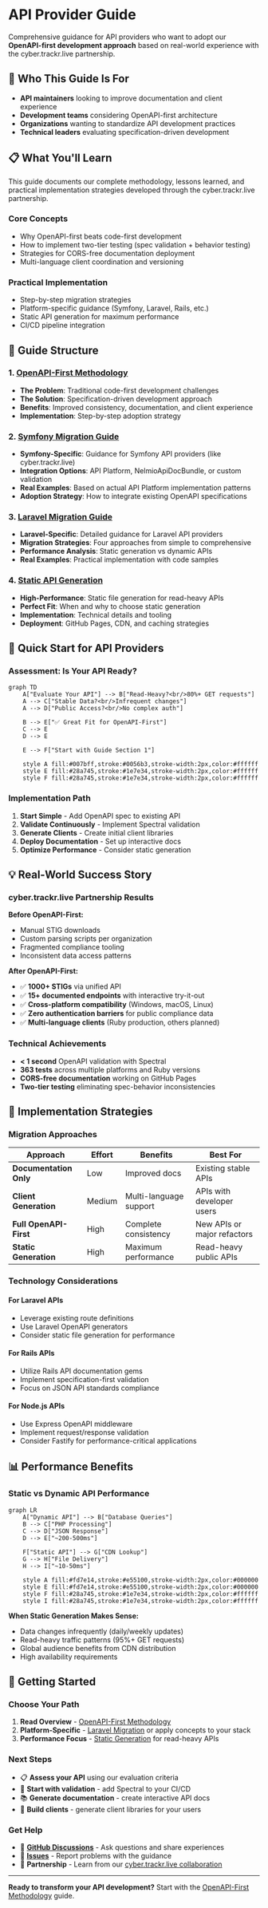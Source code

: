 # API Provider Guide

Comprehensive guidance for API providers who want to adopt our **OpenAPI-first development approach** based on real-world experience with the cyber.trackr.live partnership.

## 🎯 **Who This Guide Is For**

- **API maintainers** looking to improve documentation and client experience
- **Development teams** considering OpenAPI-first architecture
- **Organizations** wanting to standardize API development practices
- **Technical leaders** evaluating specification-driven development

## 📋 **What You'll Learn**

This guide documents our complete methodology, lessons learned, and practical implementation strategies developed through the cyber.trackr.live partnership.

### **Core Concepts**
- Why OpenAPI-first beats code-first development
- How to implement two-tier testing (spec validation + behavior testing)
- Strategies for CORS-free documentation deployment
- Multi-language client coordination and versioning

### **Practical Implementation**
- Step-by-step migration strategies
- Platform-specific guidance (Symfony, Laravel, Rails, etc.)
- Static API generation for maximum performance
- CI/CD pipeline integration

## 📖 **Guide Structure**

### **1. [OpenAPI-First Methodology](./openapi-first.md)**
- **The Problem**: Traditional code-first development challenges
- **The Solution**: Specification-driven development approach
- **Benefits**: Improved consistency, documentation, and client experience
- **Implementation**: Step-by-step adoption strategy

### **2. [Symfony Migration Guide](./symfony-migration.md)**
- **Symfony-Specific**: Guidance for Symfony API providers (like cyber.trackr.live)
- **Integration Options**: API Platform, NelmioApiDocBundle, or custom validation
- **Real Examples**: Based on actual API Platform implementation patterns
- **Adoption Strategy**: How to integrate existing OpenAPI specifications

### **3. [Laravel Migration Guide](./laravel-migration.md)**
- **Laravel-Specific**: Detailed guidance for Laravel API providers
- **Migration Strategies**: Four approaches from simple to comprehensive
- **Performance Analysis**: Static generation vs dynamic APIs
- **Real Examples**: Practical implementation with code samples

### **4. [Static API Generation](./static-generation.md)**
- **High-Performance**: Static file generation for read-heavy APIs
- **Perfect Fit**: When and why to choose static generation
- **Implementation**: Technical details and tooling
- **Deployment**: GitHub Pages, CDN, and caching strategies

## 🚀 **Quick Start for API Providers**

### **Assessment: Is Your API Ready?**

```mermaid
graph TD
    A["Evaluate Your API"] --> B["Read-Heavy?<br/>80%+ GET requests"]
    A --> C["Stable Data?<br/>Infrequent changes"]
    A --> D["Public Access?<br/>No complex auth"]
    
    B --> E["✅ Great Fit for OpenAPI-First"]
    C --> E
    D --> E
    
    E --> F["Start with Guide Section 1"]
    
    style A fill:#007bff,stroke:#0056b3,stroke-width:2px,color:#ffffff
    style E fill:#28a745,stroke:#1e7e34,stroke-width:2px,color:#ffffff
    style F fill:#28a745,stroke:#1e7e34,stroke-width:2px,color:#ffffff
```

### **Implementation Path**

1. **Start Simple** - Add OpenAPI spec to existing API
2. **Validate Continuously** - Implement Spectral validation
3. **Generate Clients** - Create initial client libraries
4. **Deploy Documentation** - Set up interactive docs
5. **Optimize Performance** - Consider static generation

## 💡 **Real-World Success Story**

### **cyber.trackr.live Partnership Results**

**Before OpenAPI-First:**
- Manual STIG downloads
- Custom parsing scripts per organization
- Fragmented compliance tooling
- Inconsistent data access patterns

**After OpenAPI-First:**
- ✅ **1000+ STIGs** via unified API
- ✅ **15+ documented endpoints** with interactive try-it-out
- ✅ **Cross-platform compatibility** (Windows, macOS, Linux)
- ✅ **Zero authentication barriers** for public compliance data
- ✅ **Multi-language clients** (Ruby production, others planned)

### **Technical Achievements**
- **< 1 second** OpenAPI validation with Spectral
- **363 tests** across multiple platforms and Ruby versions
- **CORS-free documentation** working on GitHub Pages
- **Two-tier testing** eliminating spec-behavior inconsistencies

## 🔧 **Implementation Strategies**

### **Migration Approaches**

| **Approach** | **Effort** | **Benefits** | **Best For** |
|--------------|------------|--------------|--------------|
| **Documentation Only** | Low | Improved docs | Existing stable APIs |
| **Client Generation** | Medium | Multi-language support | APIs with developer users |
| **Full OpenAPI-First** | High | Complete consistency | New APIs or major refactors |
| **Static Generation** | High | Maximum performance | Read-heavy public APIs |

### **Technology Considerations**

#### **For Laravel APIs**
- Leverage existing route definitions
- Use Laravel OpenAPI generators
- Consider static file generation for performance

#### **For Rails APIs**
- Utilize Rails API documentation gems
- Implement specification-first validation
- Focus on JSON API standards compliance

#### **For Node.js APIs**
- Use Express OpenAPI middleware
- Implement request/response validation
- Consider Fastify for performance-critical applications

## 📊 **Performance Benefits**

### **Static vs Dynamic API Performance**

```mermaid
graph LR
    A["Dynamic API"] --> B["Database Queries"]
    B --> C["PHP Processing"]
    C --> D["JSON Response"]
    D --> E["~200-500ms"]
    
    F["Static API"] --> G["CDN Lookup"]
    G --> H["File Delivery"]
    H --> I["~10-50ms"]
    
    style A fill:#fd7e14,stroke:#e55100,stroke-width:2px,color:#000000
    style E fill:#fd7e14,stroke:#e55100,stroke-width:2px,color:#000000
    style F fill:#28a745,stroke:#1e7e34,stroke-width:2px,color:#ffffff
    style I fill:#28a745,stroke:#1e7e34,stroke-width:2px,color:#ffffff
```

**When Static Generation Makes Sense:**
- Data changes infrequently (daily/weekly updates)
- Read-heavy traffic patterns (95%+ GET requests)
- Global audience benefits from CDN distribution
- High availability requirements

## 🎯 **Getting Started**

### **Choose Your Path**

1. **Read Overview** - [OpenAPI-First Methodology](./openapi-first.md)
2. **Platform-Specific** - [Laravel Migration](./laravel-migration.md) or apply concepts to your stack
3. **Performance Focus** - [Static Generation](./static-generation.md) for read-heavy APIs

### **Next Steps**
- 📋 **Assess your API** using our evaluation criteria
- 🧪 **Start with validation** - add Spectral to your CI/CD
- 📚 **Generate documentation** - create interactive API docs
- 💎 **Build clients** - generate client libraries for your users

### **Get Help**
- 💬 **[GitHub Discussions](https://github.com/mitre/cyber-trackr-live/discussions)** - Ask questions and share experiences
- 🐛 **[Issues](https://github.com/mitre/cyber-trackr-live/issues)** - Report problems with the guidance
- 🤝 **Partnership** - Learn from our [cyber.trackr.live collaboration](https://cyber.trackr.live)

---

**Ready to transform your API development?** Start with the [OpenAPI-First Methodology](./openapi-first.md) guide.